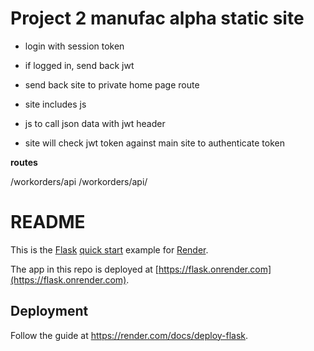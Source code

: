 

# Project 2 manufac alpha static site



- login with session token
- if logged in, send back jwt
- send back site to private home page route
- site includes js 
- js to call json data with jwt header

- site will check jwt token against main site to authenticate token 


**routes**

/workorders/api
/workorders/api/<id>


# README

This is the [Flask](http://flask.pocoo.org/) [quick start](http://flask.pocoo.org/docs/1.0/quickstart/#a-minimal-application) example for [Render](https://render.com).

The app in this repo is deployed at [https://flask.onrender.com](https://flask.onrender.com).

## Deployment

Follow the guide at https://render.com/docs/deploy-flask.
